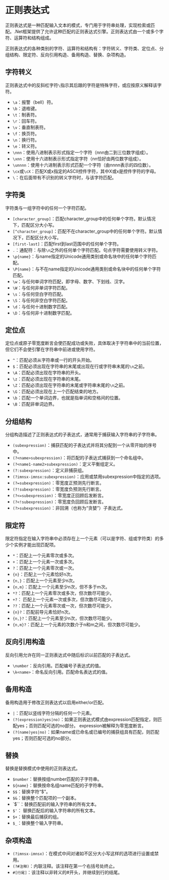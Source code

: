 # 正则表达式

正则表达式是一种匹配输入文本的模式，专门用于字符串处理，实现检索或匹配。.Net框架提供了允许这种匹配的正则表达式引擎。正则表达式由一个或多个字符、运算符和结构组成。

正则表达式的各种类别的字符、运算符和结构有：字符转义、字符类、定位点、分组结构、限定符、反向引用构造、备用构造、替换、杂项构造。

## 字符转义

正则表达式中的反斜杠字符`\`指示其后跟的字符是特殊字符，或应按原义解释该字符。

- `\a`：报警（bell）符。
- `\b`：退格键。
- `\t`：制表符。
- `\r`：回车符。
- `\v`：垂直制表符。
- `\f`：换页符。
- `\n`：换行符。
- `\e`：转义符。
- `\nnn`：使用八进制表示形式指定一个字符（nnn由二到三位数字组成）。
- `\xnn`：使用十六进制表示形式指定字符（nn恰好由两位数字组成）。
- `\unnnn`：使用十六进制表示形式匹配一个字符（由nnnn表示的四位数）。
- `\cx`或`\cX`：匹配X或x指定的ASCII控件字符，其中X或x是控件字符的字母。
- `\`：在后面带有不识别的转义字符时，与该字符匹配。

## 字符类

字符类与一组字符中的任何一个字符匹配。

- `[character_group]`：匹配character_group中的任何单个字符。默认情况下，匹配区分大小写。
- `[^character_group]`：匹配不在character_group中的任何单个字符。默认情况下，匹配区分大小写。
- `[first-last]`：匹配first到last范围中的任何单个字符。
- `.`：通配符：与除`\n`之外的任何单个字符匹配。句点字符需要使用转义字符。
- `\p{name}`：与name指定的Unicode通用类别或命名块中的任何单个字符匹配。
- `\P{name}`：与不在name指定的Unicode通用类别或命名块中的任何单个字符匹配。
- `\w`：与任何单词字符匹配，即字母、数字、下划线、汉字。
- `\W`：与任何非单词字符匹配。
- `\s`：与任何空白字符匹配。
- `\S`：与任何非空白字符匹配。
- `\d`：与任何十进制数字匹配。
- `\D`：与任何非十进制数字匹配。

## 定位点

定位点或原子零宽度断言会使匹配成功或失败，具体取决于字符串中的当前位置，但它们不会使引擎在字符串中前进或使用字符。

- `^`：匹配必须从字符串或一行的开头开始。
- `$`：匹配必须出现在字符串的末尾或出现在行或字符串末尾的`\n`之前。
- `\A`：匹配必须出现在字符串的开头。
- `\z`：匹配必须出现在字符串的末尾。
- `\Z`：匹配必须出现在字符串的末尾或字符串末尾的`\n`之前。
- `\G`：匹配必须出现在上一个匹配结束的地方。
- `\b`：匹配一个单词边界，也就是指单词和空格间的位置。
- `\B`：匹配非单词边界。

## 分组结构

分组构造描述了正则表达式的子表达式，通常用于捕获输入字符串的子字符串。

- `(subexpression)`：捕获匹配的子表达式并将其分配到一个从零开始的序号中。
- `(?<name>subexpression)`：将匹配的子表达式捕获到一个命名组中。
- `(?<name1-name2>subexpression)`：定义平衡组定义。
- `(?:subexpression)`：定义非捕获组。
- `(?imnsx-imnsx:subexpression)`：应用或禁用subexpression中指定的选项。
- `(?=subexpression)`：零宽度正预测先行断言。
- `(?!subexpression)`：零宽度负预测先行断言。
- `(?<=subexpression)`：零宽度正回顾后发断言。
- `(?<!subexpression)`：零宽度负回顾后发断言。
- `(?>subexpression)`：非回溯（也称为“贪婪”）子表达式。

## 限定符

限定符指定在输入字符串中必须存在上一个元素（可以是字符、组或字符类）的多少个实例才能出现匹配项。

- `*`：匹配上一个元素零次或多次。
- `+`：匹配上一个元素一次或多次。
- `?`：匹配上一个元素零次或一次。
- `{n}`：匹配上一个元素恰好n次。
- `{n,}`：匹配上一个元素至少n次。
- `{n,m}`：匹配上一个元素至少n次，但不多于m次。
- `*?`：匹配上一个元素零次或多次，但次数尽可能少。
- `+?`： 匹配上一个元素一次或多次，但次数尽可能少。
- `??`：匹配上一个元素零次或一次，但次数尽可能少。
- `{n}?`：匹配前导元素恰好n次。
- `{n,}?`：匹配上一个元素至少n次，但次数尽可能少。
- `{n,m}?`：匹配上一个元素的次数介于n和m之间，但次数尽可能少。

## 反向引用构造

反向引用允许在同一正则表达式中随后标识以前匹配的子表达式。

- `\number`：反向引用。匹配编号子表达式的值。
- `\k<name>`：命名反向引用。匹配命名表达式的值。

## 备用构造

备用构造用于修改正则表达式以启用either/or匹配。

- `|`：匹配以竖线字符分隔的任何一个元素。
- `(?(expression)yes|no)`：如果正则表达式模式由expression匹配指定，则匹配yes；否则匹配可选的no部分。 expression被解释为零宽度断言。
- `(?(name)yes|no)`：如果name或已命名或已编号的捕获组具有匹配，则匹配yes；否则匹配可选的no部分。

## 替换

替换是替换模式中使用的正则表达式。

- `$number`：替换按组number匹配的子字符串。
- `${name}`：替换按命名组name匹配的子字符串。
- `$$`：替换字符“$”。
- `$&`：替换整个匹配项的一个副本。
- `$``：替换匹配前的输入字符串的所有文本。
- `$'`： 替换匹配后的输入字符串的所有文本。
- `$+`：替换最后捕获的组。
- `$_`：替换整个输入字符串。

## 杂项构造

- `(?imnsx-imnsx)`：在模式中间对诸如不区分大小写这样的选项进行设置或禁用。
- `(?#注释)`：内联注释。该注释在第一个右括号处终止。
- `#[行尾]`：该注释以非转义的#开头，并继续到行的结尾。